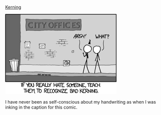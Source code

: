 [Kerning](https://xkcd.com/1015)

![Kerning](./random_comic.png)

I have never been as self-conscious about my handwriting as when I was inking in the caption for this comic.

